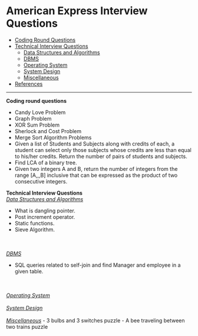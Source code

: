 
# American Express Interview Questions
* [Coding Round Questions](#coding)
* [Technical Interview Questions](#tech)
   * [Data Structures and Algorithms](#dsalg)
   * [DBMS](#dbms)
   * [Operating System](#os)
   * [System Design](#design)
   * [Miscellaneous](#misc)
* [References](#ref)
____
<b name="coding">Coding round questions</b><br/>
- Candy Love Problem
- Graph Problem
- XOR Sum Problem
- Sherlock and Cost Problem
- Merge Sort Algorithm Problems
- Given a list of Students and Subjects along with credits of each, a student can select only those subjects whose credits are less than equal to his/her credits.
  Return the number of pairs of students and subjects.
- Find LCA of a binary tree.
- Given two integers A and B, return the number of integers from the range [A,,,B] inclusive that can be expressed as the product of two consecutive integers.

<b name="tech">Technical Interview Questions</b>
<br/>
<i><u name="dsalg">Data Structures and Algorithms</u></i>
- What is dangling pointer. 
- Post increment operator.
- Static functions.
- Sieve Algorithm.

<br/><br/>
<i><u name="dbms">DBMS</u></i>
- SQL queries related to self-join and find Manager and employee in a given table.

<br/>
<br/>
<i><u name="os">Operating System</u></i>

<br/>
<br/>
<i><u name="design">System Design</u></i>

<br/>
<br/>
<i><u name="misc">Miscellaneous</u></i>
- 3 bulbs and 3 switches puzzle 
- A bee traveling between two trains puzzle
